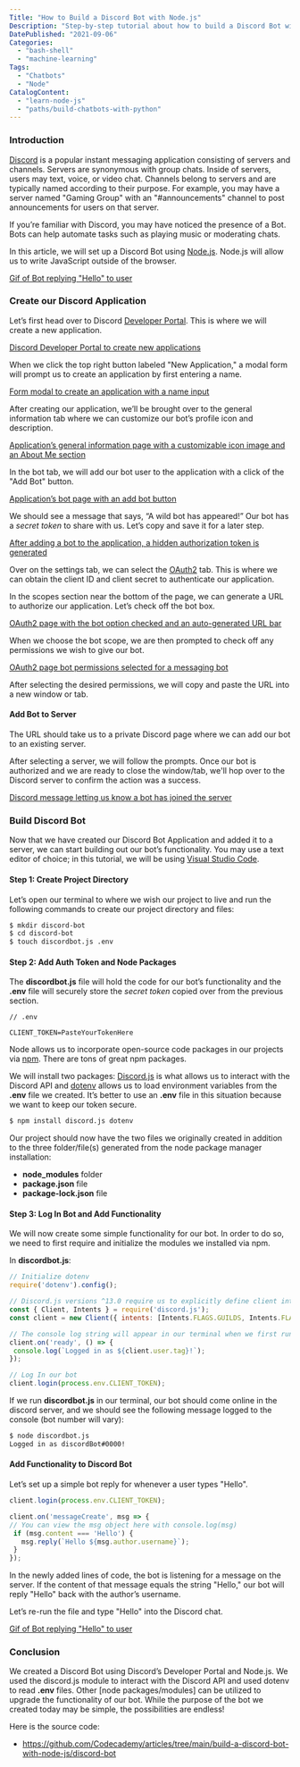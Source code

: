 ```yaml
---
Title: "How to Build a Discord Bot with Node.js"
Description: "Step-by-step tutorial about how to build a Discord Bot with Node.js."
DatePublished: "2021-09-06"
Categories:
  - "bash-shell"
  - "machine-learning"
Tags:
  - "Chatbots"
  - "Node"
CatalogContent:
  - "learn-node-js"
  - "paths/build-chatbots-with-python"
---
```


### Introduction

[Discord](https://discord.com/) is a popular instant messaging application consisting of servers and channels. Servers are synonymous with group chats. Inside of servers, users may text, voice, or video chat. Channels belong to servers and are typically named according to their purpose. For example, you may have a server named "Gaming Group" with an "#announcements" channel to post announcements for users on that server.

If you’re familiar with Discord, you may have noticed the presence of a Bot. Bots can help automate tasks such as playing music or moderating chats. 

In this article, we will set up a Discord Bot using [Node.js](https://nodejs.org/en/). Node.js will allow us to write JavaScript outside of the browser.

[Gif of Bot replying "Hello" to user]((https://github.com/Codecademy/articles/blob/main/build-a-discord-bot-with-node-js/discord_bot_reply.gif?raw=true))

### Create our Discord Application

Let’s first head over to Discord [Developer Portal](https://discord.com/developers/applications). This is where we will create a new application.

[Discord Developer Portal to create new applications](https://github.com/Codecademy/articles/blob/main/build-a-discord-bot-with-node-js/discord_developer_portal.jpg?raw=true)

When we click the top right button labeled "New Application," a modal form will prompt us to create an application by first entering a name.
  
[Form modal to create an application with a name input](https://github.com/Codecademy/articles/blob/main/build-a-discord-bot-with-node-js/create_discord_app_modal.png?raw=true)

After creating our application, we’ll be brought over to the general information tab where we can customize our bot’s profile icon and description.

[Application’s general information page with a customizable icon image and an About Me section](https://github.com/Codecademy/articles/blob/main/build-a-discord-bot-with-node-js/general_info_bot.png?raw=true)

In the bot tab, we will add our bot user to the application with a click of the "Add Bot" button.  

[Application’s bot page with an add bot button](https://github.com/Codecademy/articles/blob/main/build-a-discord-bot-with-node-js/discord_dev_bot.png?raw=true)

We should see a message that says, “A wild bot has appeared!”
Our bot has a _secret token_ to share with us. Let’s copy and save it for a later step.
 
[After adding a bot to the application, a hidden authorization token is generated](https://github.com/Codecademy/articles/blob/main/build-a-discord-bot-with-node-js/a_wild_bot.png?raw=true)

Over on the settings tab, we can select the [OAuth2](https://discord.com/developers/docs/topics/oauth2) tab. This is where we can obtain the client ID and client secret to authenticate our application. 

In the scopes section near the bottom of the page, we can generate a URL to authorize our application. Let’s check off the bot box.

[OAuth2 page with the bot option checked and an auto-generated URL bar](https://github.com/Codecademy/articles/blob/main/build-a-discord-bot-with-node-js/oauth2_scopes.png?raw=true)

When we choose the bot scope, we are then prompted to check off any permissions we wish to give our bot.

[OAuth2 page bot permissions selected for a messaging bot](https://github.com/Codecademy/articles/blob/main/build-a-discord-bot-with-node-js/oauth2_bot_permissions.png?raw=true)

After selecting the desired permissions, we will copy and paste the URL into a new window or tab.

#### Add Bot to Server

The URL should take us to a private Discord page where we can add our bot to an existing server. 

After selecting a server, we will follow the prompts. Once our bot is authorized and we are ready to close the window/tab, we'll hop over to the Discord server to confirm the action was a success.

[Discord message letting us know a bot has joined the server](https://github.com/Codecademy/articles/blob/main/build-a-discord-bot-with-node-js/bot_hops_into_server.png?raw=true)

### Build Discord Bot

Now that we have created our Discord Bot Application and added it to a server, we can start building out our bot’s functionality. You may use a text editor of choice; in this tutorial, we will be using [Visual Studio Code](https://code.visualstudio.com/).

#### Step 1: Create Project Directory

Let’s open our terminal to where we wish our project to live and run the following commands to create our project directory and files:

```bash
$ mkdir discord-bot
$ cd discord-bot
$ touch discordbot.js .env
```

#### Step 2: Add Auth Token and Node Packages

The **discordbot.js** file will hold the code for our bot’s functionality and the **.env** file will securely store the _secret token_ copied over from the previous section.

```
// .env

CLIENT_TOKEN=PasteYourTokenHere
```

Node allows us to incorporate open-source code packages in our projects via [npm](https://www.codecademy.com/resources/docs/javascript/npm). There are tons of great npm packages.

We will install two packages: [Discord.js](https://www.npmjs.com/package/discord.js) is what allows us to interact with the Discord API and [dotenv](https://www.npmjs.com/package/dotenv) allows us to load environment variables from the **.env** file we created. It’s better to use an **.env** file in this situation because we want to keep our token secure.

```bash
$ npm install discord.js dotenv
```

Our project should now have the two files we originally created in addition to the three folder/file(s) generated from the node package manager installation:

- **node_modules** folder
- **package.json** file
- **package-lock.json** file

#### Step 3: Log In Bot and Add Functionality

We will now create some simple functionality for our bot. In order to do so, we need to first require and initialize the modules we installed via npm.

In **discordbot.js**:

```js
// Initialize dotenv
require('dotenv').config();

// Discord.js versions ^13.0 require us to explicitly define client intents
const { Client, Intents } = require('discord.js');
const client = new Client({ intents: [Intents.FLAGS.GUILDS, Intents.FLAGS.GUILD_MESSAGES] });

// The console log string will appear in our terminal when we first run this file
client.on('ready', () => {
 console.log(`Logged in as ${client.user.tag}!`);
});

// Log In our bot
client.login(process.env.CLIENT_TOKEN);
```

If we run **discordbot.js** in our terminal, our bot should come online in the discord server, and we should see the following message logged to the console (bot number will vary):

```bash
$ node discordbot.js
Logged in as discordBot#0000!
```

#### Add Functionality to Discord Bot

Let’s set up a simple bot reply for whenever a user types "Hello". 

```js
client.login(process.env.CLIENT_TOKEN);

client.on('messageCreate', msg => {
// You can view the msg object here with console.log(msg)
 if (msg.content === 'Hello') {
   msg.reply(`Hello ${msg.author.username}`);
 }
});
```

In the newly added lines of code, the bot is listening for a message on the server. If the content of that message equals the string "Hello," our bot will reply "Hello" back with the author’s username.

Let’s re-run the file and type "Hello" into the Discord chat.

[Gif of Bot replying "Hello" to user](https://github.com/Codecademy/articles/blob/main/build-a-discord-bot-with-node-js/discord_bot_reply.gif?raw=true)

### Conclusion

We created a Discord Bot using Discord’s Developer Portal and Node.js. We used the discord.js module to interact with the Discord API and used dotenv to read **.env** files. Other [node packages/modules] can be utilized to upgrade the functionality of our bot. While the purpose of the bot we created today may be simple, the possibilities are endless! 

Here is the source code:

* https://github.com/Codecademy/articles/tree/main/build-a-discord-bot-with-node-js/discord-bot
